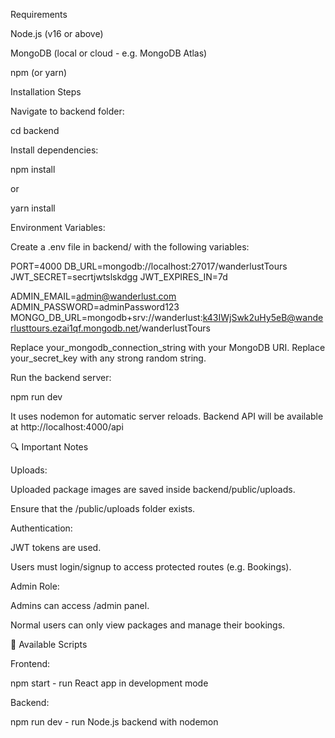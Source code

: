 Requirements

Node.js (v16 or above)

MongoDB (local or cloud - e.g. MongoDB Atlas)

npm (or yarn)

Installation Steps

Navigate to backend folder:

cd backend

Install dependencies:

npm install

or

yarn install

Environment Variables:

Create a .env file in backend/ with the following variables:

PORT=4000
DB_URL=mongodb://localhost:27017/wanderlustTours
JWT_SECRET=secrtjwtslskdgg
JWT_EXPIRES_IN=7d

ADMIN_EMAIL=admin@wanderlust.com
ADMIN_PASSWORD=adminPassword123
MONGO_DB_URL=mongodb+srv://wanderlust:k43IWjSwk2uHy5eB@wanderlusttours.ezai1qf.mongodb.net/wanderlustTours

Replace your_mongodb_connection_string with your MongoDB URI.
Replace your_secret_key with any strong random string.

Run the backend server:

npm run dev

It uses nodemon for automatic server reloads.
Backend API will be available at http://localhost:4000/api

🔍 Important Notes

Uploads:

Uploaded package images are saved inside backend/public/uploads.

Ensure that the /public/uploads folder exists.

Authentication:

JWT tokens are used.

Users must login/signup to access protected routes (e.g. Bookings).

Admin Role:

Admins can access /admin panel.

Normal users can only view packages and manage their bookings.

🌟 Available Scripts

Frontend:

npm start - run React app in development mode

Backend:

npm run dev - run Node.js backend with nodemon